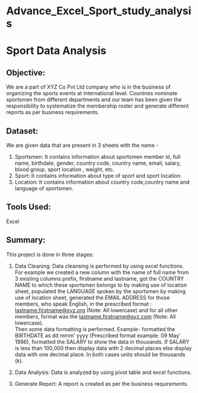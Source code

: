 # Advance_Excel_Sport_study_analysis
# Sport Data Analysis 
## Objective:
We are a part of XYZ Co Pvt Ltd company who is in the business of organizing the sports events at international level. Countries nominate sportsmen from different departments and our team has been given the responsibility to systematize the membership roster and generate different reports as per business requirements.

## Dataset:
We are given data that are present in 3 sheets with the name -<br/>
1. Sportsmen: It contains information about sportsmen member id, full name, birthdate, gender, country code, country name, email, salary, blood group, sport location , weight, etc.<br/>
2. Sport: It contains information about type of sport and sport location.<br/>
3. Location: It contains information about country code,country name and language of sportsmen.

## Tools Used:
Excel

## Summary:
This project is done in three stages: 
1) Data Cleaning:
Data cleansing is performed by using excel functions. For example we created a new column with the name of full name from 3 existing columns prefix, firstname and          lastname, got the COUNTRY NAME to which these sportsmen belongs to by making use of location sheet, populated the LANGUAGE spoken by the sportsmen by making use of location sheet, generated the EMAIL ADDRESS for those members, who speak English, in the prescribed format : lastname.firstname@xyz.org (Note: All lowercase) and for all other members, format was the lastname.firstname@xyz.com (Note: All lowercase).<br/>
Then some data formatting is performed. Example- formatted the BIRTHDATE as dd mmm' yyyy (Prescribed format example: 09 May' 1986), formatted the SALARY to show the data in thousands. If SALARY is less than 100,000 then display data with 2 decimal places else display data with one decimal place. In both cases units should be thousands (k).

2) Data Analysis: Data is analyzed by using pivot table and excel functions.

3) Generate Report: A report is created as per the business requirements.

